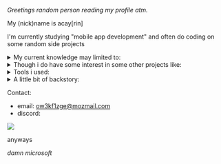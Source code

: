 _Greetings random person reading my profile atm._

My (nick)name is acay[rin]

I'm currently studying "mobile app development" and often do coding on some random side projects

<details>
  <summary>My current knowledge may limited to:</summary>
  
  - typescript
  - react
  - c# + unity
  - java
  - kotlin
  - html & scss
  - yaml + json (for config)
  - (used to) php
</details>

<details>
  <summary>Though i do have some interest in some other projects like:</summary>
  
  - [v lang](https://github.com/vlang/v)
  - c/c++
  - go*
  - lua
  - python* (cuz of Artificial Inteligence overtaking the industry)
  - ...
  </details>

<details>
  <summary>Tools i used:</summary>
  
  - nodejs (would like to switch to [bun](https://bun.sh) soon
  - vscodium (libre version of vscode)
  - (basic) git
  - neovim
  - intellij idea / android studio
  - (used to) eclipse ide for java
  - (basic) gimp / krita to edit some ~~stolen~~ artworks
  - ...
  - windows (slimmed ver. by AtlasOS)
  - linux (Arch is prefered, but Debian-based also works)
  - ...
  - [vercel](https://vercel.com)
  - [fly](https://fly.io)
  - [railway](https://railway.app)
  </details>

<details>
  <summary>A little bit of backstory:</summary>
  
  Roughly around 2014 i started to mess around with forum softwares like myBB/phpBB/xenforo/etc. and at some point i started making similar 
  app with some basic HTML and PHP, and then proceeded to make apps like directory management and api for user authenticating something that i'd forgotten about. 
  It's already been at least 6 years since the last time i ever touched PHP.

  2015 was when i started liking minecraft, playing around single player and some cracked multiplayer servers like teamextrememc, exgm, craftrealms, etc.
  Not until 2017 that i started hosting some of my own minecraft servers (tho they were never opened to the public)
  and there i got interested in bukkit plugin development and started learning java to write my own plugins. It was rough at first but i did
  manage to make around 3-4 plugins which only one left exist in my private gitlab repo

  Some interesting websites caught my attenion around 2018 and there i started learning some more basic HTML/CSS/JS. I ended up making a log parser for minecraft,
  copied (as in reusing one's design, not stealing code) a minecraft server web frontend (that didn't go well to a server co-owner at the time so i had to
  take it down) and a personal interactable website with a music player, visualizer, key shortcuts and other things. 
  It was probably my most ambiguos and hell-ish project i made but sadly i wasn't able to retrieve its source code due to unknown reasons.
  
  As for typescript (or javascript), i just noticed nodejs being very popular lately so i kinda learned it ~~half-heartedly~~ for no reason at all, 
  and my first node app was a bot for discord apparently.
  
  For the rest, i learned Kotlin while partaking classes about mobile app dev (they teached in Java but i went with Kotlin instead).
  And for C# - it is a requirement for learning on how to use the Unity engine.
</details>


Contact:
- email: ow3kf1zge@mozmail.com
- discord:
<img src='https://discord.c99.nl/widget/theme-4/448046610723766273.png'>

anyways

 _damn microsoft_
